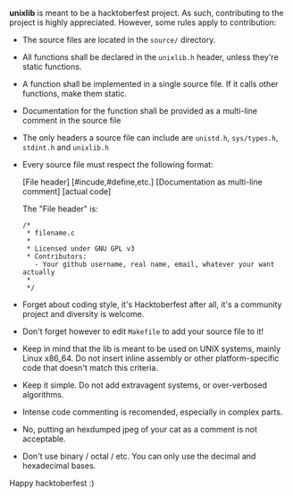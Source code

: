 **unixlib** is meant to be a hacktoberfest project. As such, contributing to the project is highly appreciated. However, some rules apply to contribution:

- The source files are located in the `source/` directory.
- All functions shall be declared in the `unixlib.h` header, unless they're static functions.
- A function shall be implemented in a single source file. If it calls other functions, make them static.
- Documentation for the function shall be provided as a multi-line comment in the source file
- The only headers a source file can include are `unistd.h`, `sys/types.h`, `stdint.h` and `unixlib.h`
- Every source file must respect the following format:

  [File header]
  [#incude,#define,etc.]
  [Documentation as multi-line comment]
  [actual code]
  
  The "File header" is:
  
      /*
       * filename.c
       *
       * Licensed under GNU GPL v3
       * Contributors:
         - Your github username, real name, email, whatever your want actually
       *
       */
   
- Forget about coding style, it's Hacktoberfest after all, it's a community project and diversity is welcome.

- Don't forget however to edit `Makefile` to add your source file to it!
- Keep in mind that the lib is meant to be used on UNIX systems, mainly Linux x86_64. Do not insert inline assembly or other platform-specific code that doesn't match this criteria.
- Keep it simple. Do not add extravagent systems, or over-verbosed algorithms.
- Intense code commenting is recomended, especially in complex parts.
- No, putting an hexdumped jpeg of your cat as a comment is not acceptable.
- Don't use binary / octal / etc. You can only use the decimal and hexadecimal bases.

Happy hacktoberfest :)
